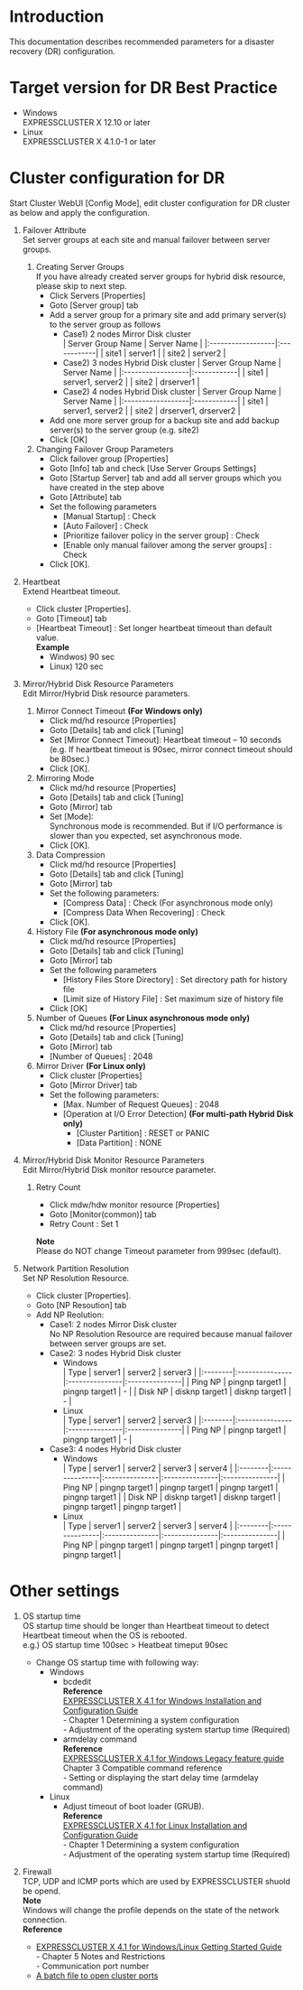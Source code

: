 # Introduction
This documentation describes recommended parameters for a disaster recovery (DR) configuration.

# Target version for DR Best Practice
- Windows  
	EXPRESSCLUSTER X 12.10 or later	
- Linux  
	EXPRESSCLUSTER X 4.1.0-1 or later

# Cluster configuration for DR
Start Cluster WebUI [Config Mode], edit cluster configuration for DR cluster as below and apply the configuration.

1. Failover Attribute  
Set server groups at each site and manual failover between server groups.
	1. Creating Server Groups  
		If you have already created server groups for hybrid disk resource, please skip to next step.
		- Click Servers [Properties]
		- Goto [Server group] tab
		- Add a server group for a primary site and add primary server(s) to the server group as follows
			- Case1) 2 nodes Mirror Disk cluster  
				| Server Group Name | Server Name |
				|:------------------|:------------|
				| site1	| server1 |
				| site2	| server2 |
			- Case2) 3 nodes Hybrid Disk cluster
				| Server Group Name | Server Name |
				|:------------------|:------------|
				| site1	| server1, server2 |
				| site2	| drserver1 |
			- Case2) 4 nodes Hybrid Disk cluster
				| Server Group Name | Server Name |
				|:------------------|:------------|
				| site1	| server1, server2 |
				| site2	| drserver1, drserver2 |
		- Add one more server group for a backup site and add backup server(s) to the server group (e.g. site2)
		- Click [OK]
	1. Changing Failover Group Parameters
		- Click failover group [Properties]
		- Goto [Info] tab and check [Use Server Groups Settings]
		- Goto [Startup Server] tab and add all server groups which you have created in the step above
		- Goto [Attribute] tab
		- Set the following parameters
			- [Manual Startup] : Check
			- [Auto Failover] : Check
			- [Prioritize failover policy in the server group] : Check
			- [Enable only manual failover among the server groups] : Check
		- Click [OK].

1. Heartbeat  
Extend Heartbeat timeout.
	- Click cluster [Properties].
	- Goto [Timeout] tab
	- [Heartbeat Timeout] : Set longer heartbeat timeout than default value.  
		**Example**
		- Windwos) 90 sec
		- Linux) 120 sec

1. Mirror/Hybrid Disk Resource Parameters  
Edit Mirror/Hybrid Disk resource parameters.
	1. Mirror Connect Timeout **(For Windows only)**
		- Click md/hd resource [Properties]
		- Goto [Details] tab and click [Tuning]
		- Set [Mirror Connect Timeout]:  Heartbeat timeout – 10 seconds  
			(e.g. If heartbeat timeout is 90sec, mirror connect timeout should be 80sec.)
		- Click [OK].
	1. Mirroring Mode  
		- Click md/hd resource [Properties]
		- Goto [Details] tab and click [Tuning]
		- Goto [Mirror] tab
		- Set [Mode]:  
			Synchronous mode is recommended. But if I/O performance is slower than you expected, set asynchronous mode.
		- Click [OK].
	1. Data Compression
		- Click md/hd resource [Properties]
		- Goto [Details] tab and click [Tuning]
		- Goto [Mirror] tab
		- Set the following parameters:
			- [Compress Data] : Check (For asynchronous mode only)
			- [Compress Data When Recovering] : Check
		- Click [OK].
	1. History File **(For asynchronous mode only)**
		- Click md/hd resource [Properties]
		- Goto [Details] tab and click [Tuning]
		- Goto [Mirror] tab
		- Set the following parameters
			- [History Files Store Directory] : Set directory path for history file
			- [Limit size of History File] : Set maximum size of history file
		- Click [OK]
	1. Number of Queues **(For Linux asynchronous mode only)**
		- Click md/hd resource [Properties]
		- Goto [Details] tab and click [Tuning]
		- Goto [Mirror] tab
		- [Number of Queues] : 2048
	1. Mirror Driver **(For Linux only)**
		- Click cluster [Properties]
		- Goto [Mirror Driver] tab
		- Set the following parameters:
			- [Max. Number of Request Queues] : 2048
			- [Operation at I/O Error Detection] **(For multi-path Hybrid Disk only)**
				- [Cluster Partition] : RESET or PANIC
				- [Data Partition] : NONE

1. Mirror/Hybrid Disk Monitor Resource Parameters  
Edit Mirror/Hybrid Disk monitor resource parameter.
	1. Retry Count
		- Click mdw/hdw monitor resource [Properties]
		- Goto [Monitor(common)] tab
		- Retry Count : Set 1  

		**Note**  
		Please do NOT change Timeout parameter from 999sec (default).

1. Network Partition Resolution  
Set NP Resolution Resource.
	- Click cluster [Properties].
	- Goto [NP Resoution] tab
	- Add NP Reolution:
		- Case1: 2 nodes Mirror Disk cluster  
			No NP Resolution Resource are required because manual failover between server groups are set.
		- Case2: 3 nodes Hybrid Disk cluster
			- Windows  
				| Type | server1 | server2 | server3 |
				|:--------|:---------------|:---------------|:---------------|
				| Ping NP | pingnp target1 | pingnp target1 | - |
				| Disk NP | disknp target1 | disknp target1 | - |
			- Linux  
				| Type | server1 | server2 | server3 |
				|:--------|:---------------|:---------------|:---------------|
				| Ping NP | pingnp target1 | pingnp target1 | - |
		- Case3: 4 nodes Hybrid Disk cluster
			- Windows  
				| Type | server1 | server2 | server3 | server4 |
				|:--------|:---------------|:---------------|:---------------|:---------------|
				| Ping NP | pingnp target1 | pingnp target1 | pingnp target1 | pingnp target1 |
				| Disk NP | disknp target1 | disknp target1 | pingnp target1 | pingnp target1 |
			- Linux  
				| Type | server1 | server2 | server3 | server4 |
				|:--------|:---------------|:---------------|:---------------|:---------------|
				| Ping NP | pingnp target1 | pingnp target1 | pingnp target1 | pingnp target1 |

# Other settings
1. OS startup time  
OS startup time should be longer than Heartbeat timeout to detect Heartbeat timeout when the OS is rebooted.  
  e.g.) OS startup time 100sec > Heatbeat timeput 90sec
    - Change OS startup time with following way:
    	- Windows  
    		- bcdedit  
      **Reference**  
      [EXPRESSCLUSTER X 4.1 for Windows Installation and Configuration Guide](https://www.nec.com/en/global/prod/expresscluster/en/support/manuals.html)  
      \- Chapter 1 Determining a system configuration  
      \- Adjustment of the operating system startup time (Required)
    		- armdelay command  
        **Reference**  
       [EXPRESSCLUSTER X 4.1 for Windows Legacy feature guide](https://www.nec.com/en/global/prod/expresscluster/en/support/manuals.html)  
      		Chapter 3 Compatible command reference  
      		 \- Setting or displaying the start delay time (armdelay command)    
    	- Linux
    		- Adjust timeout of boot loader (GRUB).  
      **Reference**  
      [EXPRESSCLUSTER X 4.1 for Linux Installation and Configuration Guide](https://www.nec.com/en/global/prod/expresscluster/en/support/manuals.html)  
      \- Chapter 1 Determining a system configuration  
       \- Adjustment of the operating system startup time (Required)

1. Firewall  
TCP, UDP and ICMP ports which are used by EXPRESSCLUSTER shuold be opend.  
**Note**  
Windows will change the profile depends on the state of the network connection.  
**Reference**
    - [EXPRESSCLUSTER X 4.1 for Windows/Linux Getting Started Guide](https://www.nec.com/en/global/prod/expresscluster/en/support/manuals.html)  
  		\- Chapter 5 Notes and Restrictions  
  		\- Communication port number
    - [A batch file to open cluster ports](https://github.com/EXPRESSCLUSTER/Tools/blob/master/OpenPorts.bat)
